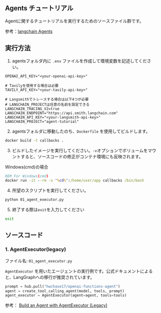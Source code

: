 ## Agents チュートリアル

Agentに関するチュートリアルを実行するためのソースファイル群です。

参考：[langchain Agents](https://python.langchain.com/docs/how_to/#agents)

## 実行方法

1. agentsフォルダ内に `.env` ファイルを作成して環境変数を記述してください。

```
OPENAI_API_KEY="<your-openai-api-key>"

# Tavilyを使用する場合は必要
TAVILY_API_KEY="<your-tavily-api-key>"

# Langsmithでトレースする場合は以下4つが必要
# LANGCHAIN_PROJECTは任意の名前を設定できる
LANGCHAIN_TRACING_V2=true
LANGCHAIN_ENDPOINT="https://api.smith.langchain.com"
LANGCHAIN_API_KEY="<your-langsmith-api-key>"
LANGCHAIN_PROJECT="agent-tutorial"
```

2. agentsフォルダに移動したのち、`Dockerfile` を使用してビルドします。

```bash
docker build -t callbacks .
```

3. ビルドしたイメージを実行してください。`-v`オプションでボリュームをマウントすると、ソースコードの修正がコンテナ環境にも反映されます。

Windows(cmd)の場合
```cmd
REM For Windows(cmd)
docker run -it --rm -v "%cd%":/home/user/app callbacks /bin/bash
```

4. 所望のスクリプトを実行してください。

```bash
python 01_agent_executor.py
```

5. 終了する際は`exit`を入力してください

```bash
exit
```

## ソースコード

### 1. AgentExecutor(legacy)
ファイル名: `01_agent_executor.py`

`AgentExecutor` を用いたエージェントの実行例です。公式ドキュメントによると、LangGraphへの移行が推奨されています。

```python
prompt = hub.pull("hwchase17/openai-functions-agent")
agent = create_tool_calling_agent(model, tools, prompt)
agent_executor = AgentExecutor(agent=agent, tools=tools)
```

参考：
[Build an Agent with AgentExecutor (Legacy)](https://python.langchain.com/docs/how_to/agent_executor/)
